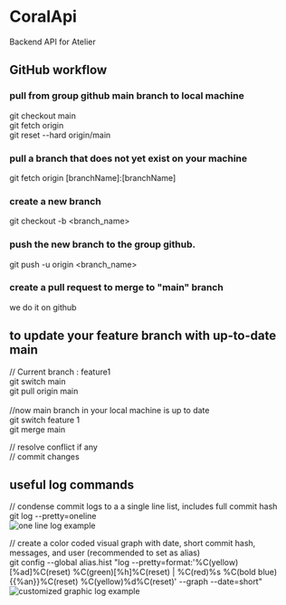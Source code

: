 # CoralApi
Backend API for Atelier

## GitHub workflow

### pull from group github main branch to local machine<br />
git checkout main<br />
git fetch origin <br />
git reset --hard origin/main<br />

### pull a branch that does not yet exist on your machine<br />
git fetch origin [branchName]:[branchName]

### create a new branch<br />
git checkout -b <branch_name>

### push the new branch to the group github.<br />
git push -u origin <branch_name>

### create a pull request to merge to "main" branch<br />
we do it on github

## to update your feature branch with up-to-date main
// Current branch : feature1 <br />
git switch main <br />
git pull origin main <br />
<br />
//now main branch in your local machine is up to date<br />
git switch feature 1<br />
git merge main<br />

// resolve conflict if any<br />
// commit changes

## useful log commands
// condense commit logs to a a single line list, includes full commit hash<br />
git log --pretty=oneline<br />
![one line log example](https://user-images.githubusercontent.com/24556536/229687669-832d3e28-1d47-45df-a20c-bd5431d6d242.png)


// create a color coded visual graph with date, short commit hash, messages, and user (recommended to set as alias)<br />
git config --global alias.hist "log --pretty=format:'%C(yellow)[%ad]%C(reset) %C(green)[%h]%C(reset) | %C(red)%s %C(bold blue){{%an}}%C(reset) %C(yellow)%d%C(reset)' --graph --date=short"<br />
![customized graphic log example](https://user-images.githubusercontent.com/24556536/229687297-a79812cc-2301-40db-85ad-ac6e614107cf.png)
